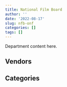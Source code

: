 ```yaml
---
title: National Film Board
author: ''
date: '2022-08-17'
slug: nfb-onf
categories: []
tags: []
---
```


<script src="/rmarkdown-libs/htmlwidgets/htmlwidgets.js"></script>
<link href="/rmarkdown-libs/datatables-css/datatables-crosstalk.css" rel="stylesheet" />
<script src="/rmarkdown-libs/datatables-binding/datatables.js"></script>
<script src="/rmarkdown-libs/jquery/jquery-3.6.0.min.js"></script>
<link href="/rmarkdown-libs/dt-core-bootstrap/css/dataTables.bootstrap.min.css" rel="stylesheet" />
<link href="/rmarkdown-libs/dt-core-bootstrap/css/dataTables.bootstrap.extra.css" rel="stylesheet" />
<script src="/rmarkdown-libs/dt-core-bootstrap/js/jquery.dataTables.min.js"></script>
<script src="/rmarkdown-libs/dt-core-bootstrap/js/dataTables.bootstrap.min.js"></script>
<link href="/rmarkdown-libs/crosstalk/css/crosstalk.min.css" rel="stylesheet" />
<script src="/rmarkdown-libs/crosstalk/js/crosstalk.min.js"></script>
<script src="/rmarkdown-libs/htmlwidgets/htmlwidgets.js"></script>
<link href="/rmarkdown-libs/datatables-css/datatables-crosstalk.css" rel="stylesheet" />
<script src="/rmarkdown-libs/datatables-binding/datatables.js"></script>
<script src="/rmarkdown-libs/jquery/jquery-3.6.0.min.js"></script>
<link href="/rmarkdown-libs/dt-core-bootstrap/css/dataTables.bootstrap.min.css" rel="stylesheet" />
<link href="/rmarkdown-libs/dt-core-bootstrap/css/dataTables.bootstrap.extra.css" rel="stylesheet" />
<script src="/rmarkdown-libs/dt-core-bootstrap/js/jquery.dataTables.min.js"></script>
<script src="/rmarkdown-libs/dt-core-bootstrap/js/dataTables.bootstrap.min.js"></script>
<link href="/rmarkdown-libs/crosstalk/css/crosstalk.min.css" rel="stylesheet" />
<script src="/rmarkdown-libs/crosstalk/js/crosstalk.min.js"></script>

Department content here.

## Vendors

<div id="htmlwidget-1" style="width:100%;height:auto;" class="datatables html-widget"></div>
<script type="application/json" data-for="htmlwidget-1">{"x":{"style":"bootstrap","filter":"none","vertical":false,"data":[["<a href=\"/vendors/advanced_business_interiors/\">ADVANCED BUSINESS INTERIORS<\/a>","<a href=\"/vendors/amazon/\">AMAZON<\/a>","<a href=\"/vendors/applied_electonics/\">APPLIED ELECTONICS<\/a>","<a href=\"/vendors/bell_canada/\">BELL CANADA<\/a>","<a href=\"/vendors/brookfield_global_integrated_solutions/\">BROOKFIELD GLOBAL INTEGRATED SOLUTIONS<\/a>","<a href=\"/vendors/cdw_canada/\">CDW CANADA<\/a>","<a href=\"/vendors/cision_canada/\">CISION CANADA<\/a>","<a href=\"/vendors/cossette_communications/\">COSSETTE COMMUNICATIONS<\/a>","<a href=\"/vendors/dell_computer/\">DELL COMPUTER<\/a>","<a href=\"/vendors/deloitte_and_touche/\">DELOITTE AND TOUCHE<\/a>","<a href=\"/vendors/eclipsys_solutions/\">ECLIPSYS SOLUTIONS<\/a>","<a href=\"/vendors/entrust/\">ENTRUST<\/a>","<a href=\"/vendors/freebalance/\">FREEBALANCE<\/a>","<a href=\"/vendors/ibm_canada/\">IBM CANADA<\/a>","<a href=\"/vendors/iron_mountain/\">IRON MOUNTAIN<\/a>","<a href=\"/vendors/microsoft_canada/\">MICROSOFT CANADA<\/a>","<a href=\"/vendors/mishkumi_technologies/\">MISHKUMI TECHNOLOGIES<\/a>","<a href=\"/vendors/onx_enterprise_solutions/\">ONX ENTERPRISE SOLUTIONS<\/a>","<a href=\"/vendors/oracle_canada/\">ORACLE CANADA<\/a>","<a href=\"/vendors/paladin_group/\">PALADIN GROUP<\/a>","<a href=\"/vendors/pitney_bowes/\">PITNEY BOWES<\/a>","<a href=\"/vendors/randstad/\">RANDSTAD<\/a>","<a href=\"/vendors/rohde_schwarz_canada/\">ROHDE SCHWARZ CANADA<\/a>","<a href=\"/vendors/sharp_electronics/\">SHARP ELECTRONICS<\/a>","<a href=\"/vendors/shi_canada/\">SHI CANADA<\/a>","<a href=\"/vendors/softchoice/\">SOFTCHOICE<\/a>","<a href=\"/vendors/softsim_technologies/\">SOFTSIM TECHNOLOGIES<\/a>","<a href=\"/vendors/solotech/\">SOLOTECH<\/a>","<a href=\"/vendors/stoneworks_technologies/\">STONEWORKS TECHNOLOGIES<\/a>","<a href=\"/vendors/teknion/\">TEKNION<\/a>","<a href=\"/vendors/telus_canada/\">TELUS CANADA<\/a>","<a href=\"/vendors/xerox/\">XEROX<\/a>"],["$    37,140.00",null,"$   777,045.63","$    76,015.74","$    10,208.52","$    84,753.74",null,"$    55,025.00","$       321.79",null,"$    30,471.88",null,"$    10,950.00","$    33,468.97","$    28,220.50",null,null,null,"$    57,262.04",null,null,"$    28,246.90","$   273,097.17","$    33,506.86",null,"$   962,468.72","$    52,878.69","$    14,365.72",null,null,null,null],[null,null,"$   375,504.93","$   235,451.31",null,null,"$       883.31",null,"$    21,381.50",null,"$     6,114.42","$     3,521.89","$    12,589.77","$    73,015.60",null,"$   134,486.80","$    11,904.19",null,"$    71,726.07",null,"$     1,645.11","$    13,423.62","$   336,607.37",null,null,"$   713,490.86","$    47,921.31","$    24,558.67","$    29,767.45",null,null,null],["$    14,574.26","$    27,235.09","$   817,052.82","$   564,726.24",null,"$    11,354.93","$    80,822.61",null,"$   117,095.20","$     5,481.87",null,"$     7,450.93",null,"$    53,480.64","$    34,500.00","$     7,859.15","$     3,968.06","$    17,181.87","$   170,544.31","$    34,172.52","$     1,649.62","$     4,439.91","$    22,859.73",null,"$    70,331.99","$   721,750.84",null,"$   140,340.50","$    29,849.00","$   796,155.34","$    48,910.27","$     7,433.45"],[null,"$   707,860.64","$ 1,700,121.78","$    88,085.51",null,"$    20,339.42","$   177,940.51",null,"$   193,239.74","$    66,696.13",null,"$        20.36",null,"$    52,223.47","$    37,366.88","$   146,737.93",null,null,"$    58,170.44",null,"$     1,645.11",null,"$   120,171.66",null,"$    29,555.85","$   614,844.07",null,null,"$   104,772.73",null,null,"$    10,200.04"]],"container":"<table class=\"table table-striped table-hover row-border order-column display\">\n  <thead>\n    <tr>\n      <th>Vendor<\/th>\n      <th>2017-2018<\/th>\n      <th>2018-2019<\/th>\n      <th>2019-2020<\/th>\n      <th>2020-2021<\/th>\n    <\/tr>\n  <\/thead>\n<\/table>","options":{"order":[[4,"desc"]],"pageLength":10,"autoWidth":true,"columnDefs":[],"orderClasses":false}},"evals":[],"jsHooks":[]}</script>

## Categories

<div id="htmlwidget-2" style="width:100%;height:auto;" class="datatables html-widget"></div>
<script type="application/json" data-for="htmlwidget-2">{"x":{"style":"bootstrap","filter":"none","vertical":false,"data":[["<a href=\"/categories/1_facilities_and_construction/\">Facilities and construction<\/a>","<a href=\"/categories/10_office_management/\">Office management<\/a>","<a href=\"/categories/2_professional_services/\">Professional services<\/a>","<a href=\"/categories/3_information_technology/\">Information technology<\/a>","<a href=\"/categories/5_transportation_and_logistics/\">Transportation and logistics<\/a>","<a href=\"/categories/6_industrial_products_and_services/\">Industrial products and services<\/a>","<a href=\"/categories/9_human_capital/\">Human capital<\/a>"],["$           NA","$   621,744.64","$   981,919.77","$ 7,799,058.75",null,"$    72,860.49","$    62,935.44"],[null,"$   238,940.10","$ 1,252,394.55","$ 5,592,100.00",null,"$    47,111.69","$    43,690.50"],["$    45,927.61","$ 1,426,835.16","$ 2,252,846.63","$ 6,531,554.91","$    28,559.79","$    80,768.41","$   100,527.57"],["$   145,298.30","$   569,623.40","$ 3,262,109.85","$ 8,303,809.96",null,null,"$    22,300.06"]],"container":"<table class=\"table table-striped table-hover row-border order-column display\">\n  <thead>\n    <tr>\n      <th>Category<\/th>\n      <th>2017-2018<\/th>\n      <th>2018-2019<\/th>\n      <th>2019-2020<\/th>\n      <th>2020-2021<\/th>\n    <\/tr>\n  <\/thead>\n<\/table>","options":{"order":[[4,"desc"]],"pageLength":20,"autoWidth":true,"columnDefs":[],"orderClasses":false,"lengthMenu":[10,20,25,50,100]}},"evals":[],"jsHooks":[]}</script>
